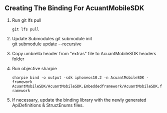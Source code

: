 ## Creating The Binding For AcuantMobileSDK

1) Run git lfs pull

    `git lfs pull`

1) Update Submodules
    git submodule init  
    git submodule update --recursive

2) Copy umbrella header from "extras" file to AcuantMobileSDK headers folder

3) Run objective sharpie

    ```sharpie bind -o output -sdk iphoneos10.2 -n AcuantMobileSDK -framework AcuantMobileSDK/AcuantMobileSDK.Embeddedframework/AcuantMobileSDK.framework```

4) If necessary, update the binding library with the newly generated ApiDefinitions & StructEnums files.